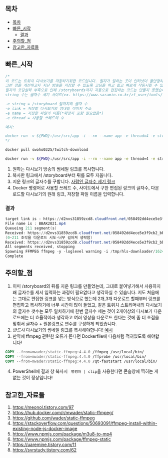 ## 목차

- [목차](#목차)
- [빠른_시작](#빠른_시작)
  - [결과](#결과)
- [주의할_점](#주의할_점)
- [참고한_자료들](#참고한_자료들)

## 빠른_시작

```javascript
/*
이 코드는 트위치 다시보기를 저장하기위한 코드입니다. 필자가 일하는 곳이 인터넷이 불안정하다보니 모니터 해상도대비 부족한 화질로 방송 다시보기를 보기에는 힘든 점이 많았습니다. 
그런 점을 개선하고자 지난 방송을 저장할 수 있도록 코딩을 하고 쉽고 빠르게 작동시킬 수 있도록 Docker로 만들었습니다. 저장할 다시보기의 이미지 링크를 바탕으로 현재 디렉토리에 다시보기 MP4 파일을 저장합니다.
필자의 코딩실력 부족으로 인해 /storyboards까지 자동으로 편집하는 코드는 만들지 못했습니다. 그래서 유저가 /storyboard 앞 숫자까지의 string 수를 변수로 같이 입력해줘야합니다. 
string 수는 글자수 세기 사이트(ex. https://www.saramin.co.kr/zf_user/tools/character-counter) 등을 이용해서 계산하면됩니다.

-e string = /storyboard 앞까지의 글자 수
-e link = 저장할 다시보기의 썸내일 이미지 주소
-e name = 저정할 파일의 이름(*확장자 포함 필요없음*)
-e thread = 사용할 쓰레드의 수

예시:

docker run -v ${PWD}:/usr/src/app -i --rm --name app -e thread=4 -e string=91 -e link=https://d2nvs31859zcd8.cloudfront.net/058492dd4ece5e3f9cb2_bbaktube_42450100382_1619590815/storyboards/1003549824-strip-0.jpg -e name=BBAK2021 swoho0325/twitch-download
*/
```

```bash
docker pull swoho0325/twitch-download

docker run -v ${PWD}:/usr/src/app -i --rm --name app -e thread=4 -e string=91 -e link=https://d2nvs31859zcd8.cloudfront.net/058492dd4ece5e3f9cb2_bbaktube_42450100382_1619590815/storyboards/1003549824-strip-0.jpg -e name=BBAK2021 swoho0325/twitch-download
```

1. 원하는 다시보기 방송의 썸네일 링크를 복사합니다.
2. 복사한 링크에서 /storyboard부터 뒤를 모두 지웁니다.
3. 지운 링크의 글자수를 구합니다. [사람인 글자수 세기 링크](https://www.saramin.co.kr/zf_user/tools/character-counter)
4. Docker 명령어로 사용할 쓰레드 수, 사이트에서 구한 편집된 링크의 글자수, 다운로드할 다시보기의 원래 링크, 저장할 파일 이름을 입력합니다.  

### 결과

```powershell
target link is : https://d2nvs31859zcd8.cloudfront.net/058492dd4ece5e3f9cb2_bbaktube_42450100382_1619590815/chunked/index-dvr.m3u8
File name is : BBAK2021.mp4
Queueing 211 segment(s)
Received: https://d2nvs31859zcd8.cloudfront.net/058492dd4ece5e3f9cb2_bbaktube_42450100382_1619590815/chunked/0.ts
(0~211 조각을 다운로드 시도-너무 길어져 생략함)
Received: https://d2nvs31859zcd8.cloudfront.net/058492dd4ece5e3f9cb2_bbaktube_42450100382_1619590815/chunked/211.ts
All segments received, stopping
Spawning FFMPEG ffmpeg -y -loglevel warning -i /tmp/hls-downloader/1624414273697.ts -c copy -bsf:a aac_adtstoasc BBAK2021.mp4
Complete

```

## 주의할_점

1. 이미 /storyboard의 뒤를 지운 링크를 만들었는데, 그대로 붙여넣기해서 사용하지 왜 글자수를 세서 입력하는 과정이 필요없다고 생각하실 수 있습니다. 저도 처음에는 그대로 편집한 링크를 넣는 방식으로 했는데 2개,3개 다운로드 할때부터 링크를 편집하고 복사하기에 너무 시간이 많이 들었고, 같은 트위치 스트리머내의 다시보기의 글자수 갯수는 모두 일치하기에 한번 글자수 세는 것이 2개이상의 다시보기 다운로드에는 더 효율적이라 생각하고 여러 영상을 다운로드 한다는 것에 좀 더 초점을 맞춰서 글자수 + 원본링크로 변수를 구성하게 되었습니다.
2. *반드시* 다시보기의 썸네일 링크를 복사해야합니다! [예시](https://d1m7jfoe9zdc1j.cloudfront.net/e666d04affe8bf5b0147_bbaktube_42367451261_1623657470/storyboards/1055780298-strip-0.jpg)
3. 만약에 ffmpeg 관련한 오류가 뜬다면 Dockerfile에 다음처럼 적혀있도록 해야합니다!

```dockerfile
COPY --from=mwader/static-ffmpeg:4.4.0 /ffmpeg /usr/local/bin/
COPY --from=mwader/static-ffmpeg:4.4.0 /ffprobe /usr/local/bin/
COPY --from=mwader/static-ffmpeg:4.4.0 /qt-faststart /usr/local/bin/
```

4. PowerShell에 결과 창 복사시 ``` 명령어 | clip```을 사용한다면 콘솔창에 찍히는 게 없는 것이 정상입니다!

## 참고한_자료들

1. https://meonol.tistory.com/97
2. https://hub.docker.com/r/mwader/static-ffmpeg/
3. https://github.com/wader/static-ffmpeg
4. https://stackoverflow.com/questions/50693091/ffmpeg-install-within-existing-node-js-docker-image
5. https://www.npmjs.com/package/m3u8-to-mp4
6. https://www.npmjs.com/package/ffmpeg-static
7. https://uaremine.tistory.com/11
8. https://svrstudy.tistory.com/62
